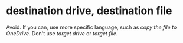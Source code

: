 # destination drive, destination file

Avoid. If you can, use more specific language, such as *copy the file to OneDrive*. Don't use *target drive* or *target file*.
